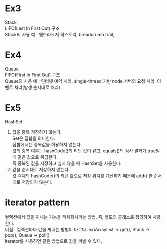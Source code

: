 # Ex3
Stack  
LIFO(Last In First Out) 구조  
Stack의 사용 예 : 웹브라우저 히스토리, breadcrumb trail,   

# Ex4
Queue  
FIFO(First In First Out) 구조  
Queue의 사용 예 : 인터넷 예약 처리, single-thread 기반 node 서버의 요청 처리, 이벤트 처리(발생 순서대로 처리)  

# Ex5
HashSet  
1. 값을 중복 저장하지 않는다.  
Set은 집합을 의미한다.  
집합에서는 중복값을 허용하지 않는다.  
값의 중복 여부는 hashCode()의 리턴 값이 같고, equals()의 검사 결과가 true일 때 같은 값으로 취급한다.  
즉 중복된 값을 저장하고 싶지 않을 때 HashSet을 사용한다.  
2. 값을 순서대로 저장하지 않는다.  
값 객체의 hashCode()의 리턴 값으로 저장 위치를 계산하기 때문에 add() 한 순서대로 저장되지 않는다.  


# iterator pattern
컬렉션에서 값을 꺼내는 기능을 객체화시키는 방법. 즉, 별도의 클래스로 정의하여 사용한다.  
이점 : 컬렉션마다 값을 꺼내는 방법이 다르다. ex)ArrayList -> get(), Stack -> pop(),  Queue -> poll()  
       iterator를 사용하면 같은 방법으로 값을 꺼낼 수 있다.  